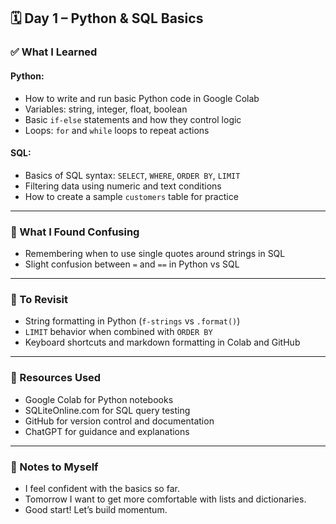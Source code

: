 ## 🗓️ Day 1 – Python & SQL Basics

### ✅ What I Learned

#### Python:
- How to write and run basic Python code in Google Colab
- Variables: string, integer, float, boolean
- Basic `if-else` statements and how they control logic
- Loops: `for` and `while` loops to repeat actions

#### SQL:
- Basics of SQL syntax: `SELECT`, `WHERE`, `ORDER BY`, `LIMIT`
- Filtering data using numeric and text conditions
- How to create a sample `customers` table for practice

---

### 🤔 What I Found Confusing
- Remembering when to use single quotes around strings in SQL
- Slight confusion between `=` and `==` in Python vs SQL

---

### 📌 To Revisit
- String formatting in Python (`f-strings` vs `.format()`)
- `LIMIT` behavior when combined with `ORDER BY`
- Keyboard shortcuts and markdown formatting in Colab and GitHub

---

### 🔗 Resources Used
- Google Colab for Python notebooks
- SQLiteOnline.com for SQL query testing
- GitHub for version control and documentation
- ChatGPT for guidance and explanations

---

### 💬 Notes to Myself
- I feel confident with the basics so far.
- Tomorrow I want to get more comfortable with lists and dictionaries.
- Good start! Let’s build momentum.

